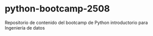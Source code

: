 # python-bootcamp-2508
Repositorio de contenido del bootcamp de Python introductorio para Ingeniería de datos
